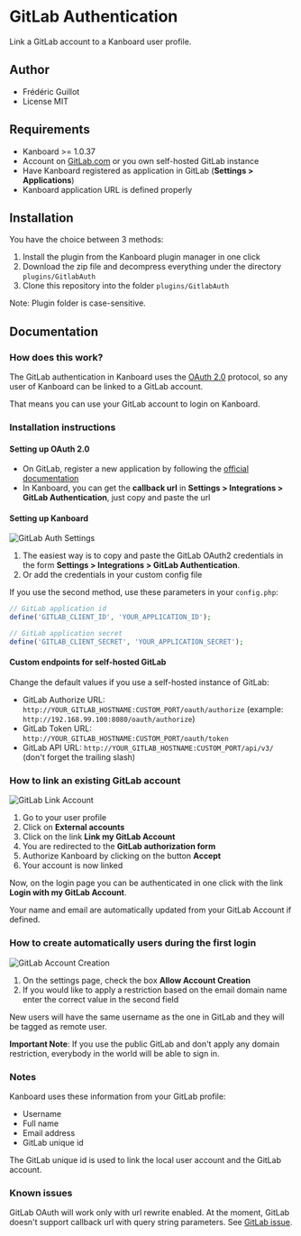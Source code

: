 GitLab Authentication
=====================

Link a GitLab account to a Kanboard user profile.

Author
------

- Frédéric Guillot
- License MIT

Requirements
------------

- Kanboard >= 1.0.37
- Account on [GitLab.com](https://gitlab.com) or you own self-hosted GitLab instance
- Have Kanboard registered as application in GitLab (**Settings > Applications**)
- Kanboard application URL is defined properly

Installation
------------

You have the choice between 3 methods:

1. Install the plugin from the Kanboard plugin manager in one click
2. Download the zip file and decompress everything under the directory `plugins/GitlabAuth`
3. Clone this repository into the folder `plugins/GitlabAuth`

Note: Plugin folder is case-sensitive.

Documentation
-------------

### How does this work?

The GitLab authentication in Kanboard uses the [OAuth 2.0](http://oauth.net/2/) protocol, so any user of Kanboard can be linked to a GitLab account.

That means you can use your GitLab account to login on Kanboard.

### Installation instructions

#### Setting up OAuth 2.0

- On GitLab, register a new application by following the [official documentation](http://doc.gitlab.com/ce/integration/oauth_provider.html)
- In Kanboard, you can get the **callback url** in **Settings > Integrations > GitLab Authentication**, just copy and paste the url

#### Setting up Kanboard

![GitLab Auth Settings](https://cloud.githubusercontent.com/assets/323546/16753427/ea8c94e4-47b7-11e6-8e6e-d9f1bf02a6bf.png)

1. The easiest way is to copy and paste the GitLab OAuth2 credentials in the form **Settings > Integrations > GitLab Authentication**.
2. Or add the credentials in your custom config file

If you use the second method, use these parameters in your `config.php`:

```php
// GitLab application id
define('GITLAB_CLIENT_ID', 'YOUR_APPLICATION_ID');

// GitLab application secret
define('GITLAB_CLIENT_SECRET', 'YOUR_APPLICATION_SECRET');
```

#### Custom endpoints for self-hosted GitLab

Change the default values if you use a self-hosted instance of GitLab:

- GitLab Authorize URL: `http://YOUR_GITLAB_HOSTNAME:CUSTOM_PORT/oauth/authorize` (example: `http://192.168.99.100:8080/oauth/authorize`)
- GitLab Token URL: `http://YOUR_GITLAB_HOSTNAME:CUSTOM_PORT/oauth/token`
- GitLab API URL: `http://YOUR_GITLAB_HOSTNAME:CUSTOM_PORT/api/v3/` (don't forget the trailing slash)


### How to link an existing GitLab account

![GitLab Link Account](https://cloud.githubusercontent.com/assets/323546/16753479/3d65a048-47b8-11e6-9112-a53e433dd73d.png)

1. Go to your user profile
2. Click on **External accounts**
3. Click on the link **Link my GitLab Account**
4. You are redirected to the **GitLab authorization form**
5. Authorize Kanboard by clicking on the button **Accept**
6. Your account is now linked

Now, on the login page you can be authenticated in one click with the link **Login with my GitLab Account**.

Your name and email are automatically updated from your GitLab Account if defined.


### How to create automatically users during the first login

![GitLab Account Creation](https://cloud.githubusercontent.com/assets/323546/16753428/ea8e4302-47b7-11e6-894b-d31b696b4357.png)

1. On the settings page, check the box **Allow Account Creation**
2. If you would like to apply a restriction based on the email domain name enter the correct value in the second field

New users will have the same username as the one in GitLab and they will be tagged as remote user.

**Important Note**: If you use the public GitLab and don't apply any domain restriction, everybody in the world will be able to sign in.


### Notes

Kanboard uses these information from your GitLab profile:

- Username
- Full name
- Email address
- GitLab unique id

The GitLab unique id is used to link the local user account and the GitLab account.

### Known issues

GitLab OAuth will work only with url rewrite enabled.
At the moment, GitLab doesn't support callback url with query string parameters. See [GitLab issue](https://gitlab.com/gitlab-org/gitlab-ce/issues/2443).
